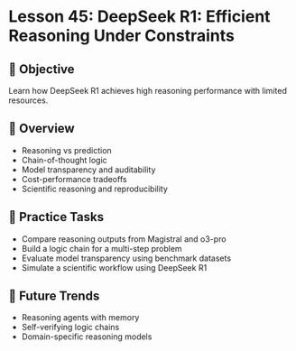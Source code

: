 # Lesson 45: DeepSeek R1: Efficient Reasoning Under Constraints

## 🎯 Objective

Learn how DeepSeek R1 achieves high reasoning performance with limited resources.

## 🧠 Overview

- Reasoning vs prediction
- Chain-of-thought logic
- Model transparency and auditability
- Cost-performance tradeoffs
- Scientific reasoning and reproducibility

## 🧪 Practice Tasks

- Compare reasoning outputs from Magistral and o3-pro
- Build a logic chain for a multi-step problem
- Evaluate model transparency using benchmark datasets
- Simulate a scientific workflow using DeepSeek R1

## 🔮 Future Trends

- Reasoning agents with memory
- Self-verifying logic chains
- Domain-specific reasoning models
